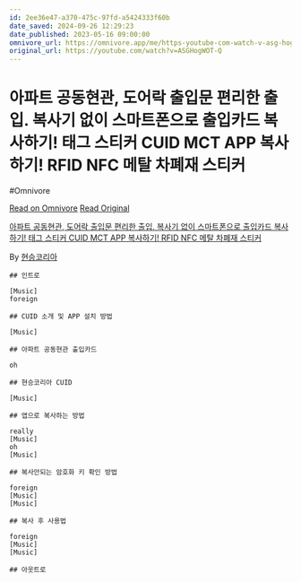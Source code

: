```yaml
---
id: 2ee36e47-a370-475c-97fd-a5424333f60b
date_saved: 2024-09-26 12:29:23
date_published: 2023-05-16 09:00:00
omnivore_url: https://omnivore.app/me/https-youtube-com-watch-v-asg-hog-wot-q-1922c6054eb
original_url: https://youtube.com/watch?v=ASGHogWOT-Q
---
```


# 아파트 공동현관, 도어락 출입문 편리한 출입. 복사기 없이 스마트폰으로 출입카드 복사하기! 태그 스티커 CUID MCT APP 복사하기! RFID NFC 메탈 차폐재 스티커
#Omnivore
 
[Read on Omnivore](https://omnivore.app/me/https-youtube-com-watch-v-asg-hog-wot-q-1922c6054eb)
[Read Original](https://youtube.com/watch?v=ASGHogWOT-Q)
 
[아파트 공동현관, 도어락 출입문 편리한 출입. 복사기 없이 스마트폰으로 출입카드 복사하기! 태그 스티커 CUID MCT APP 복사하기! RFID NFC 메탈 차폐재 스티커](https://youtube.com/watch?v=ASGHogWOT-Q)

By [현승코리아](https://www.youtube.com/@HS%5FKOREA)

```clean
## 인트로

[Music]  
foreign 

## CUID 소개 및 APP 설치 방법

[Music] 

## 아파트 공동현관 출입카드

oh 

## 현승코리아 CUID

[Music] 

## 앱으로 복사하는 방법

really  
[Music]  
oh  
[Music] 

## 복사안되는 암호화 키 확인 방법

foreign  
[Music]  
[Music] 

## 복사 후 사용법

foreign  
[Music]  
[Music] 

## 아웃트로

```